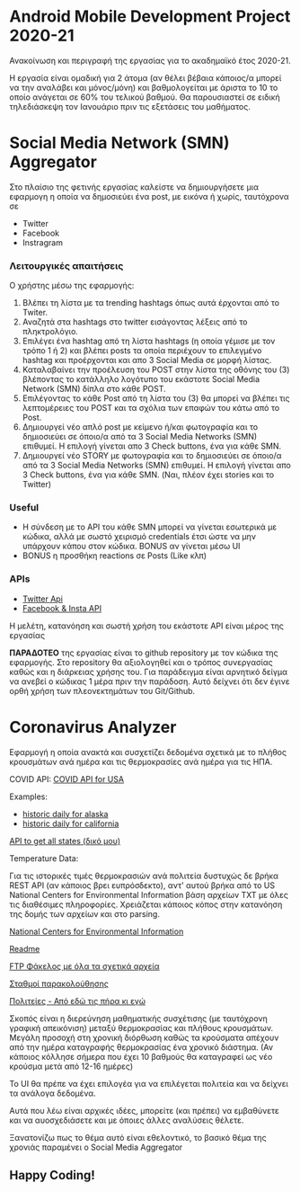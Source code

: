 # Android Mobile Development Project 2020-21
Ανακοίνωση και περιγραφή της εργασίας για το ακαδημαϊκό έτος 2020-21.

Η εργασία είναι ομαδική για 2 άτομα (αν θέλει βέβαια κάποιος/α μπορεί να την αναλάβει και μόνος/μόνη) και βαθμολογείται με άριστα το 10 το οποίο ανάγεται σε 60% του τελικού βαθμού. Θα παρουσιαστεί σε ειδική τηλεδιάσκεψη τον Ιανουάριο πριν τις εξετάσεις του μαθήματος.

# Social Media Network (SMN) Aggregator


Στο πλαίσιο της φετινής εργασίας καλείστε να δημιουργήσετε μια εφαρμογη η οποία να δημοσιεύει ένα post, με εικόνα ή χωρίς, ταυτόχρονα σε 
- Twitter
- Facebook
- Instragram 


### Λειτουργικές απαιτήσεις

Ο χρήστης μέσω της εφαρμογής:

1. Βλέπει τη λίστα με τα trending hashtags όπως αυτά έρχονται από το Twiter.
2. Αναζητά στα hashtags στο twitter εισάγοντας λέξεις από το πληκτρολόγιο.
3. Επιλέγει ένα hashtag από τη λίστα hashtags (η οποία γέμισε με τον τρόπο 1 ή 2) και βλέπει posts τα οποία περιέχουν το επιλεγμένο hashtag και προέρχονται και απο 3 Social Media σε μορφή λίστας.
4. Καταλαβαίνει την προέλευση του POST στην λίστα της οθόνης του (3) βλέποντας το κατάλληλο λογότυπο του εκάστοτε Social Media Network (SMN) δίπλα στο κάθε POST.
5. Επιλέγοντας το κάθε Post από τη λίστα του (3) θα μπορεί να βλέπει τις λεπτομέρειες του POST και τα σχόλια των επαφών του κάτω από το Post.
6. Δημιουργεί νέο απλό post με κείμενο ή/και φωτογραφία και το δημιοσιεύει σε όποιο/α από τα 3 Social Media Networks (SMN) επιθυμεί. Η επιλογή γίνεται απο 3 Check buttons, ένα για κάθε SMN.
7. Δημιουργεί νέο STORY με φωτογραφία και το δημιοσιεύει σε όποιο/α από τα 3 Social Media Networks (SMN) επιθυμεί. Η επιλογή γίνεται απο 3 Check buttons, ένα για κάθε SMN. (Ναι, πλέον έχει stories και το Twitter)



### Useful
- Η σύνδεση με το API του κάθε SMN μπορεί να γίνεται εσωτερικά με κώδικα, αλλά με σωστό χειρισμό credentials έτσι ώστε να μην υπάρχουν κάπου στον κώδικα. BONUS αν γίνεται μέσω UI
- BONUS η προσθήκη reactions σε Posts (Like κλπ)

### APIs
- [Twitter Api](https://developer.twitter.com/en)
- [Facebook & Insta API](https://developers.facebook.com/)

Η μελέτη, κατανόηση και σωστή χρήση του εκάστοτε API είναι μέρος της εργασίας

**ΠΑΡΑΔΟΤΕΟ** της εργασίας είναι το github repository με τον κώδικα της εφαρμογής. Στο repository θα αξιολογηθεί και ο τρόπος συνεργασίας καθώς και η διάρκειας χρήσης του. Για παράδειγμα είναι αρνητικό δείγμα να ανεβεί ο κώδικας 1 μέρα πριν την παράδοση. Αυτό δείχνει ότι δεν έγινε ορθή χρήση των πλεονεκτημάτων του Git/Github.



# Coronavirus Analyzer

Εφαρμογή η οποία ανακτά και συσχετίζει δεδομένα σχετικά με το πλήθος κρουσμάτων ανά ημέρα και τις θερμοκρασίες ανά ημέρα για τις ΗΠΑ.

COVID API:
[COVID API for USA](https://covidtracking.com/data/api)

Examples:
- [historic daily for alaska](https://api.covidtracking.com/v1/states/ak/daily.json)
- [historic daily for california](https://api.covidtracking.com/v1/states/ca/daily.json)

[API to get all states (δικό μου)](https://java-web-app-uom.herokuapp.com/states)


Temperature Data:

Για τις ιστορικές τιμές θερμοκρασιών ανά πολιτεία δυστυχώς δε βρήκα REST API (αν κάποιος βρει ευπρόσδεκτο), αντ' αυτού βρήκα από το US National Centers for Environmental Information βάση αρχείων TXT με όλες τις διαθέσιμες πληροφορίες. Χρειάζεται κάποιος κόπος στην κατανόηση της δομής των αρχείων και στο parsing.

[National Centers for Environmental Information](https://www.ncdc.noaa.gov/climate-information)

[Readme](https://www1.ncdc.noaa.gov/pub/data/ghcn/daily/readme.txt)

[FTP Φάκελος με όλα τα σχετικά αρχεία](https://www1.ncdc.noaa.gov/pub/data/ghcn/daily/)

[Σταθμοί παρακολούθησης](https://www1.ncdc.noaa.gov/pub/data/ghcn/daily/ghcnd-stations.txt)

[Πολιτείες - Από εδώ τις πήρα κι εγώ](https://www1.ncdc.noaa.gov/pub/data/ghcn/daily/ghcnd-states.txt)


Σκοπός είναι η διερεύνηση μαθηματικής συσχέτισης (με ταυτόχρονη γραφική απεικόνιση) μεταξύ θερμοκρασίας και πλήθους κρουσμάτων. Μεγάλη προσοχή στη χρονική διόρθωση καθώς τα κρούσματα απέχουν από την ημέρα καταγραφής θερμοκρασίας ένα χρονικό διάστημα. (Αν κάποιος κόλλησε σήμερα που έχει 10 βαθμούς θα καταγραφεί ως νέο κρούσμα μετά από 12-16 ημέρες)

Το UI θα πρέπε να έχει επιλογέα για να επιλέγεται πολιτεία και να δείχνει τα ανάλογα δεδομένα. 

Αυτά που λέω είναι αρχικές ιδέες, μπορείτε (και πρέπει) να εμβαθύνετε και να αυοσχεδιάσετε και με όποιες άλλες αναλύσεις θέλετε.

Ξανατονίζω πως το θέμα αυτό είναι εθελοντικό, το βασικό θέμα της χρονιάς παραμένει ο Social Media Aggregator

## Happy Coding!

